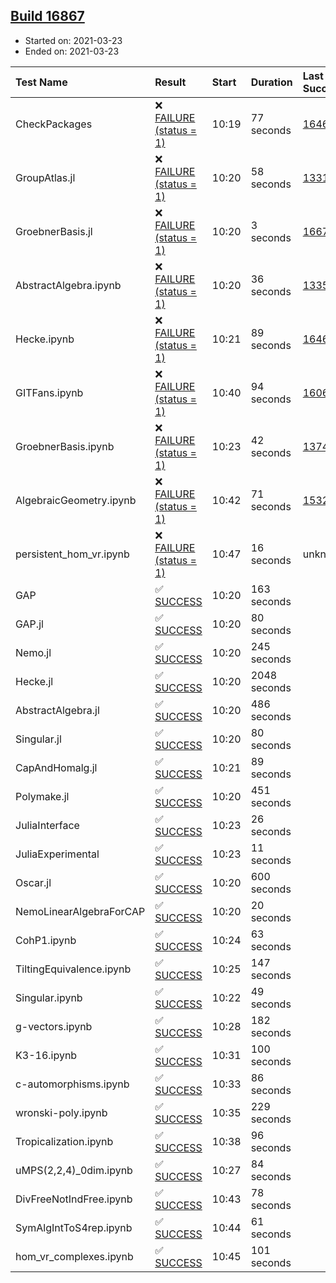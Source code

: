 ## [Build 16867](https://oscarci.mathematik.uni-kl.de/job/oscar/16867/)

* Started on: 2021-03-23
* Ended on: 2021-03-23

| Test Name    | Result | Start | Duration | Last Success | First Failure |
|:-------------|:-------|:------|:---------|:-------------|:--------------|
| CheckPackages | ❌ [FAILURE (status = 1)](https://oscarci.mathematik.uni-kl.de/job/oscar/16867/artifact/logs/build-16867/CheckPackages.log) | 10:19 | 77 seconds | [16463](https://oscarci.mathematik.uni-kl.de/job/oscar/16463/) | [16464](https://oscarci.mathematik.uni-kl.de/job/oscar/16464/) |
| GroupAtlas.jl | ❌ [FAILURE (status = 1)](https://oscarci.mathematik.uni-kl.de/job/oscar/16867/artifact/logs/build-16867/GroupAtlas.jl.log) | 10:20 | 58 seconds | [13311](https://oscarci.mathematik.uni-kl.de/job/oscar/13311/) | [13312](https://oscarci.mathematik.uni-kl.de/job/oscar/13312/) |
| GroebnerBasis.jl | ❌ [FAILURE (status = 1)](https://oscarci.mathematik.uni-kl.de/job/oscar/16867/artifact/logs/build-16867/GroebnerBasis.jl.log) | 10:20 | 3 seconds | [16676](https://oscarci.mathematik.uni-kl.de/job/oscar/16676/) | [16677](https://oscarci.mathematik.uni-kl.de/job/oscar/16677/) |
| AbstractAlgebra.ipynb | ❌ [FAILURE (status = 1)](https://oscarci.mathematik.uni-kl.de/job/oscar/16867/artifact/logs/build-16867/AbstractAlgebra.ipynb.log) | 10:20 | 36 seconds | [13355](https://oscarci.mathematik.uni-kl.de/job/oscar/13355/) | [13356](https://oscarci.mathematik.uni-kl.de/job/oscar/13356/) |
| Hecke.ipynb | ❌ [FAILURE (status = 1)](https://oscarci.mathematik.uni-kl.de/job/oscar/16867/artifact/logs/build-16867/Hecke.ipynb.log) | 10:21 | 89 seconds | [16463](https://oscarci.mathematik.uni-kl.de/job/oscar/16463/) | [16464](https://oscarci.mathematik.uni-kl.de/job/oscar/16464/) |
| GITFans.ipynb | ❌ [FAILURE (status = 1)](https://oscarci.mathematik.uni-kl.de/job/oscar/16867/artifact/logs/build-16867/GITFans.ipynb.log) | 10:40 | 94 seconds | [16068](https://oscarci.mathematik.uni-kl.de/job/oscar/16068/) | [16069](https://oscarci.mathematik.uni-kl.de/job/oscar/16069/) |
| GroebnerBasis.ipynb | ❌ [FAILURE (status = 1)](https://oscarci.mathematik.uni-kl.de/job/oscar/16867/artifact/logs/build-16867/GroebnerBasis.ipynb.log) | 10:23 | 42 seconds | [13748](https://oscarci.mathematik.uni-kl.de/job/oscar/13748/) | [13749](https://oscarci.mathematik.uni-kl.de/job/oscar/13749/) |
| AlgebraicGeometry.ipynb | ❌ [FAILURE (status = 1)](https://oscarci.mathematik.uni-kl.de/job/oscar/16867/artifact/logs/build-16867/AlgebraicGeometry.ipynb.log) | 10:42 | 71 seconds | [15322](https://oscarci.mathematik.uni-kl.de/job/oscar/15322/) | [15323](https://oscarci.mathematik.uni-kl.de/job/oscar/15323/) |
| persistent_hom_vr.ipynb | ❌ [FAILURE (status = 1)](https://oscarci.mathematik.uni-kl.de/job/oscar/16867/artifact/logs/build-16867/persistent_hom_vr.ipynb.log) | 10:47 | 16 seconds | unknown | unknown |
| GAP | ✅ [SUCCESS](https://oscarci.mathematik.uni-kl.de/job/oscar/16867/artifact/logs/build-16867/GAP.log) | 10:20 | 163 seconds |  |  |
| GAP.jl | ✅ [SUCCESS](https://oscarci.mathematik.uni-kl.de/job/oscar/16867/artifact/logs/build-16867/GAP.jl.log) | 10:20 | 80 seconds |  |  |
| Nemo.jl | ✅ [SUCCESS](https://oscarci.mathematik.uni-kl.de/job/oscar/16867/artifact/logs/build-16867/Nemo.jl.log) | 10:20 | 245 seconds |  |  |
| Hecke.jl | ✅ [SUCCESS](https://oscarci.mathematik.uni-kl.de/job/oscar/16867/artifact/logs/build-16867/Hecke.jl.log) | 10:20 | 2048 seconds |  |  |
| AbstractAlgebra.jl | ✅ [SUCCESS](https://oscarci.mathematik.uni-kl.de/job/oscar/16867/artifact/logs/build-16867/AbstractAlgebra.jl.log) | 10:20 | 486 seconds |  |  |
| Singular.jl | ✅ [SUCCESS](https://oscarci.mathematik.uni-kl.de/job/oscar/16867/artifact/logs/build-16867/Singular.jl.log) | 10:20 | 80 seconds |  |  |
| CapAndHomalg.jl | ✅ [SUCCESS](https://oscarci.mathematik.uni-kl.de/job/oscar/16867/artifact/logs/build-16867/CapAndHomalg.jl.log) | 10:21 | 89 seconds |  |  |
| Polymake.jl | ✅ [SUCCESS](https://oscarci.mathematik.uni-kl.de/job/oscar/16867/artifact/logs/build-16867/Polymake.jl.log) | 10:20 | 451 seconds |  |  |
| JuliaInterface | ✅ [SUCCESS](https://oscarci.mathematik.uni-kl.de/job/oscar/16867/artifact/logs/build-16867/JuliaInterface.log) | 10:23 | 26 seconds |  |  |
| JuliaExperimental | ✅ [SUCCESS](https://oscarci.mathematik.uni-kl.de/job/oscar/16867/artifact/logs/build-16867/JuliaExperimental.log) | 10:23 | 11 seconds |  |  |
| Oscar.jl | ✅ [SUCCESS](https://oscarci.mathematik.uni-kl.de/job/oscar/16867/artifact/logs/build-16867/Oscar.jl.log) | 10:20 | 600 seconds |  |  |
| NemoLinearAlgebraForCAP | ✅ [SUCCESS](https://oscarci.mathematik.uni-kl.de/job/oscar/16867/artifact/logs/build-16867/NemoLinearAlgebraForCAP.log) | 10:20 | 20 seconds |  |  |
| CohP1.ipynb | ✅ [SUCCESS](https://oscarci.mathematik.uni-kl.de/job/oscar/16867/artifact/logs/build-16867/CohP1.ipynb.log) | 10:24 | 63 seconds |  |  |
| TiltingEquivalence.ipynb | ✅ [SUCCESS](https://oscarci.mathematik.uni-kl.de/job/oscar/16867/artifact/logs/build-16867/TiltingEquivalence.ipynb.log) | 10:25 | 147 seconds |  |  |
| Singular.ipynb | ✅ [SUCCESS](https://oscarci.mathematik.uni-kl.de/job/oscar/16867/artifact/logs/build-16867/Singular.ipynb.log) | 10:22 | 49 seconds |  |  |
| g-vectors.ipynb | ✅ [SUCCESS](https://oscarci.mathematik.uni-kl.de/job/oscar/16867/artifact/logs/build-16867/g-vectors.ipynb.log) | 10:28 | 182 seconds |  |  |
| K3-16.ipynb | ✅ [SUCCESS](https://oscarci.mathematik.uni-kl.de/job/oscar/16867/artifact/logs/build-16867/K3-16.ipynb.log) | 10:31 | 100 seconds |  |  |
| c-automorphisms.ipynb | ✅ [SUCCESS](https://oscarci.mathematik.uni-kl.de/job/oscar/16867/artifact/logs/build-16867/c-automorphisms.ipynb.log) | 10:33 | 86 seconds |  |  |
| wronski-poly.ipynb | ✅ [SUCCESS](https://oscarci.mathematik.uni-kl.de/job/oscar/16867/artifact/logs/build-16867/wronski-poly.ipynb.log) | 10:35 | 229 seconds |  |  |
| Tropicalization.ipynb | ✅ [SUCCESS](https://oscarci.mathematik.uni-kl.de/job/oscar/16867/artifact/logs/build-16867/Tropicalization.ipynb.log) | 10:38 | 96 seconds |  |  |
| uMPS(2,2,4)_0dim.ipynb | ✅ [SUCCESS](https://oscarci.mathematik.uni-kl.de/job/oscar/16867/artifact/logs/build-16867/uMPS-2-2-4-_0dim.ipynb.log) | 10:27 | 84 seconds |  |  |
| DivFreeNotIndFree.ipynb | ✅ [SUCCESS](https://oscarci.mathematik.uni-kl.de/job/oscar/16867/artifact/logs/build-16867/DivFreeNotIndFree.ipynb.log) | 10:43 | 78 seconds |  |  |
| SymAlgIntToS4rep.ipynb | ✅ [SUCCESS](https://oscarci.mathematik.uni-kl.de/job/oscar/16867/artifact/logs/build-16867/SymAlgIntToS4rep.ipynb.log) | 10:44 | 61 seconds |  |  |
| hom_vr_complexes.ipynb | ✅ [SUCCESS](https://oscarci.mathematik.uni-kl.de/job/oscar/16867/artifact/logs/build-16867/hom_vr_complexes.ipynb.log) | 10:45 | 101 seconds |  |  |

